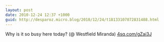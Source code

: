 ```yaml
---
layout: post
date: 2010-12-24 12:37 +1000
guid: http://desparoz.micro.blog/2010/12/24/t18133107072831488.html
---
```

Why is it so busy here today? (@ Westfield Miranda) [4sq.com/gZai3J](http://4sq.com/gZai3J)
